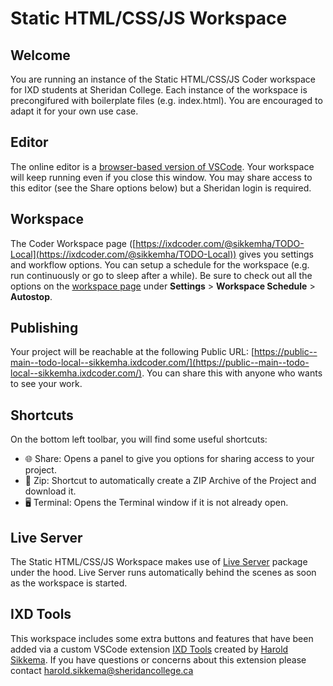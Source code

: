 # Static HTML/CSS/JS Workspace  
## Welcome  
You are running an instance of the Static HTML/CSS/JS Coder workspace for IXD students at Sheridan College. Each instance of the workspace is precongifured with boilerplate files (e.g. index.html). You are encouraged to adapt it for your own use case. 
## Editor
The online editor is a [browser-based version of VSCode](https://github.com/coder/code-server). Your workspace will keep running even if you close this window. You may share access to this editor (see the Share options below) but a Sheridan login is required.
## Workspace 
The Coder Workspace page ([https://ixdcoder.com/@sikkemha/TODO-Local](https://ixdcoder.com/@sikkemha/TODO-Local)) gives you settings and workflow options. You can setup a schedule for the workspace (e.g. run continuously or go to sleep after a while). Be sure to check out all the options on the [workspace page](https://ixdcoder.com/@sikkemha/TODO-Local) under **Settings** > **Workspace Schedule** > **Autostop**.
## Publishing
Your project will be reachable at the following Public URL:
[https://public--main--todo-local--sikkemha.ixdcoder.com/](https://public--main--todo-local--sikkemha.ixdcoder.com/). You can share this with anyone who wants to see your work. 
## Shortcuts
On the bottom left toolbar, you will find some useful shortcuts:
- 🌐 Share: Opens a panel to give you options for sharing access to your project. 
- 📂 Zip: Shortcut to automatically create a ZIP Archive of the Project and download it. 
- 🖥️ Terminal: Opens the Terminal window if it is not already open.
## Live Server 
The Static HTML/CSS/JS Workspace makes use of [Live Server](https://www.npmjs.com/package/live-server) package under the hood. Live Server runs automatically behind the scenes as soon as the workspace is started. 
## IXD Tools
This workspace includes some extra buttons and features that have been added via a custom VSCode extension [IXD Tools](https://bender.sheridanc.on.ca/sikkemha/ixd-tools) created by [Harold Sikkema](https://nsitu.ca). If you have questions or concerns about this extension please contact [harold.sikkema@sheridancollege.ca](harold.sikkema@sheridancollege.ca)
